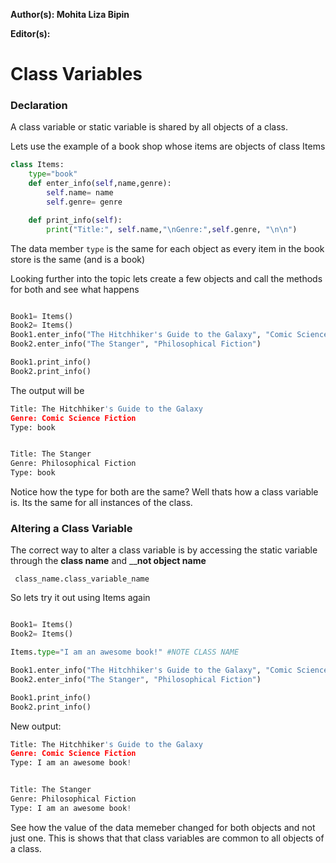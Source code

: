 **Author(s): Mohita Liza Bipin**

**Editor(s):**


# Class Variables

### Declaration

A class variable or static variable is shared by all objects of a class.

Lets use the example of a book shop whose items are objects of class Items

```python
class Items:
    type="book"
    def enter_info(self,name,genre):
        self.name= name
        self.genre= genre

    def print_info(self):
        print("Title:", self.name,"\nGenre:",self.genre, "\n\n")
```

The data member ```type``` is the same for each object as every item in the
book store is the same (and is a book)

Looking further into the topic lets create a few objects and call the methods
for both and see what happens

```python

Book1= Items()
Book2= Items()
Book1.enter_info("The Hitchhiker's Guide to the Galaxy", "Comic Science Fiction")
Book2.enter_info("The Stanger", "Philosophical Fiction")

Book1.print_info()
Book2.print_info()
```

The output will be

```python
Title: The Hitchhiker's Guide to the Galaxy
Genre: Comic Science Fiction
Type: book


Title: The Stanger
Genre: Philosophical Fiction
Type: book
```

Notice how the type for both are the same? Well thats how a class variable
is. Its the same for all instances of the class.

### Altering a Class Variable

The correct way to alter a class variable is by accessing the static variable
through the **class name** and __**not object name**

``` class_name.class_variable_name```

So lets try it out using Items again

```python

Book1= Items()
Book2= Items()

Items.type="I am an awesome book!" #NOTE CLASS NAME

Book1.enter_info("The Hitchhiker's Guide to the Galaxy", "Comic Science Fiction")
Book2.enter_info("The Stanger", "Philosophical Fiction")

Book1.print_info()
Book2.print_info()
```

New output:

``` python
Title: The Hitchhiker's Guide to the Galaxy
Genre: Comic Science Fiction
Type: I am an awesome book!


Title: The Stanger
Genre: Philosophical Fiction
Type: I am an awesome book!
```

See how the value of the data memeber changed for both objects and not just
one. This is shows that that class variables are common to all objects of a class.
